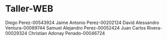 # Taller-WEB
Diego Perez-00543924
Jaime Antonio Perez-00202124
David Alessandro Ventura-00089744
Samuel Alejandro Perez-00052424
Juan Carlos Rivera-00029324
Christian Adonay Penado-00046724
